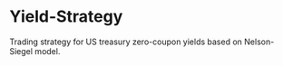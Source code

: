 # Yield-Strategy
 Trading strategy for US treasury zero-coupon yields based on Nelson-Siegel model.
